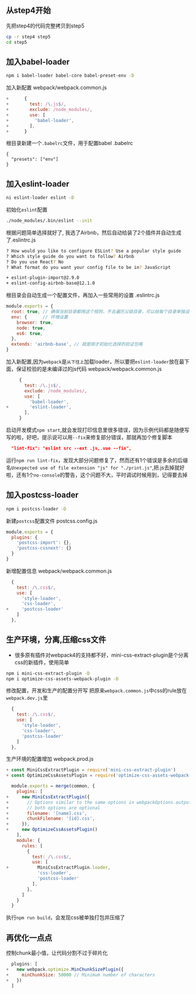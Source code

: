 ## 从step4开始
先把step4的代码完整拷贝到step5

```bash
cp -r step4 step5
cd step5
```

## 加入babel-loader
```bash
npm i babel-loader babel-core babel-preset-env -D
```

加入新配置
webpack/webpack.common.js
```js
+      {
+        test: /\.js$/,
+        exclude: /node_modules/,
+        use: [
+          'babel-loader',
+        ],
+      }
```

根目录新建一个`.babelrc`文件，用于配置babel
.babelrc
```
{
  "presets": ["env"]
}
```


## 加入eslint-loader
```bash
ni eslint-loader eslint -D
```

初始化`eslint`配置
```bash
./node_modules/.bin/eslint --init
```
根据问题简单选择就好了, 我选了Airbnb，然后自动给装了2个插件并自动生成了.eslintrc.js
```bash
? How would you like to configure ESLint? Use a popular style guide
? Which style guide do you want to follow? Airbnb
? Do you use React? No
? What format do you want your config file to be in? JavaScript

+ eslint-plugin-import@2.9.0
+ eslint-config-airbnb-base@12.1.0
```

根目录会自动生成一个配置文件，再加入一些常用的设置
.eslintrc.js
```js
module.exports = {
  root: true, // 确保当前目录都用这个规则，不去遍历父级目录，可以给每个目录单独设置eslint规则
  env: {      // 环境设置
    browser: true,
    node: true,
    es6: true,
  },
  extends: 'airbnb-base', // 就是刚才初始化选择的验证包咯
}
```

加入新配置,因为`webpack`是`从下往上`加载loader，所以要把`eslint-loader`放在最下面，保证校验的是未编译过的js代码
webpack/webpack.common.js
```js
     {
       test: /\.js$/,
       exclude: /node_modules/,
       use: [
         'babel-loader',
+        'eslint-loader',
       ],
     }
```

启动开发模式`npm start`,就会发现打印信息里很多错误，因为示例代码都是随便写写的啦，好吧，提示说可以用`--fix`来修复部分错误，那就再加个修复脚本
```json
  "lint-fix": "eslint src --ext .js,.vue --fix",
```
运行`npm run lint-fix`，发现大部分问题修复了，然而还有1个错误是多余的后缀名`Unexpected use of file extension "js" for "./print.js"`,把.js去掉就好啦，还有1个`no-console`的警告，这个问题不大，平时调试时候用到，记得要去掉

## 加入postcss-loader
```bash
npm i postcss-loader -D
```

新建`postcss`配置文件
postcss.config.js
```js
module.exports = {
  plugins: {
    'postcss-import': {},
    'postcss-cssnext': {}
  }
}
```

新增配置信息
webpack/webpack.common.js
```js
  {
    test: /\.css$/,
    use: [
      'style-loader',
      'css-loader',
+     'postcss-loader'
    ]
  },
```

## 生产环境，分离,压缩css文件
- 很多原有插件对webpack4的支持都不好，mini-css-extract-plugin是个分离css的新插件，使用简单

```bash
npm i mini-css-extract-plugin -D
npm i optimize-css-assets-webpack-plugin -D
```

修改配置，开发和生产的配置分开写
把原来`webpack.common.js`中css的rule放在`webpack.dev.js`里
```js
  {
    test: /\.css$/,
    use: [
      'style-loader',
      'css-loader',
      'postcss-loader'
    ]
  },
```

生产环境的配置增加
webpack.prod.js
```js
+ const MiniCssExtractPlugin = require('mini-css-extract-plugin')
+ const OptimizeCssAssetsPlugin = require('optimize-css-assets-webpack-plugin')

  module.exports = merge(common, {
    plugins: [
+     new MiniCssExtractPlugin({
+       // Options similar to the same options in webpackOptions.output
+       // both options are optional
+       filename: '[name].css',
+       chunkFilename: '[id].css',
+     }),
+     new OptimizeCssAssetsPlugin()
    ],
    module: {
      rules: [
        {
          test: /\.css$/,
          use: [
+           MiniCssExtractPlugin.loader,
            'css-loader',
            'postcss-loader'
          ],
        },
      ]
    }
  }
```

执行`npm run build`，会发现css被单独打包并压缩了

## 再优化一点点
控制chunk最小值，让代码分割不过于碎片化
```js
  plugins: [
+   new webpack.optimize.MinChunkSizePlugin({
+     minChunkSize: 50000 // Minimum number of characters
+   })
  ]
```